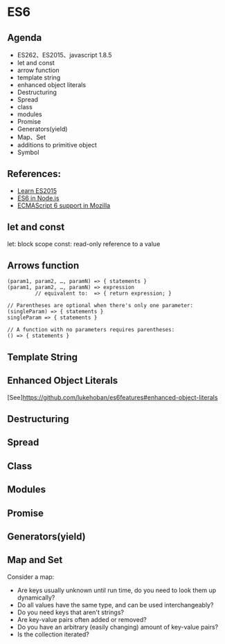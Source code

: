 # ES6

## Agenda

* ES262、ES2015、javascript 1.8.5
* let and const
* arrow function
* template string
* enhanced object literals
* Destructuring
* Spread
* class
* modules
* Promise
* Generators(yield)
* Map、Set
* additions to primitive object
* Symbol

## References:

* [Learn ES2015](https://babeljs.io/docs/learn-es2015/)
* [ES6 in Node.js](https://nodejs.org/en/docs/es6/)
* [ECMAScript 6 support in Mozilla](https://developer.mozilla.org/en-US/docs/Web/JavaScript/New_in_JavaScript/ECMAScript_6_support_in_Mozilla)

## let and const

let: block scope
const: read-only reference to a value

## Arrows function

```
(param1, param2, …, paramN) => { statements }
(param1, param2, …, paramN) => expression
         // equivalent to:  => { return expression; }

// Parentheses are optional when there's only one parameter:
(singleParam) => { statements }
singleParam => { statements }

// A function with no parameters requires parentheses:
() => { statements }
```

## Template String

## Enhanced Object Literals

[See]https://github.com/lukehoban/es6features#enhanced-object-literals

## Destructuring

## Spread

## Class

## Modules

## Promise

## Generators(yield)

## Map and Set

Consider a map:

* Are keys usually unknown until run time, do you need to look them up dynamically?
* Do all values have the same type, and can be used interchangeably?
* Do you need keys that aren't strings?
* Are key-value pairs often added or removed?
* Do you have an arbitrary (easily changing) amount of key-value pairs?
* Is the collection iterated?
